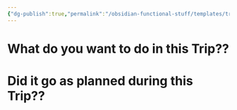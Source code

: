 ```yaml
---
{"dg-publish":true,"permalink":"/obsidian-functional-stuff/templates/trip-journal/","noteIcon":""}
---
```


# What do you want to do in this Trip??



# Did it go as planned during this Trip??